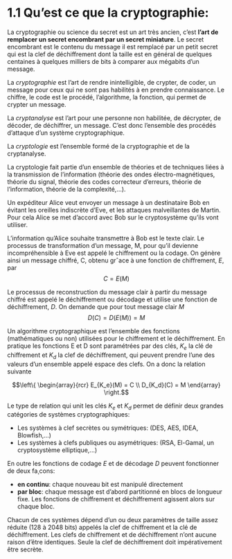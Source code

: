 # 1.1 Qu’est ce que la cryptographie:

La cryptographie ou science du secret est un art très ancien, c’est **l’art de remplacer un secret encombrant par un secret miniature**. Le secret encombrant est le contenu du message il est remplacé par un petit secret qui est la clef de déchiffrement dont la taille est en général de quelques centaines à quelques milliers de bits à comparer aux mégabits d’un message.

La *cryptographie* est l’art de rendre inintelligible, de crypter, de coder, un message pour ceux qui ne sont pas habilités à en prendre connaissance. Le chiffre, le code est le procédé, l’algorithme, la fonction, qui permet de crypter un message.

La *cryptanalyse* est l’art pour une personne non habilitée, de décrypter, de décoder, de déchiffrer, un message. C’est donc l’ensemble des procédés d’attaque d’un système cryptographique.

La *cryptologie* est l’ensemble formé de la cryptographie et de la cryptanalyse.

La cryptologie fait partie d’un ensemble de théories et de techniques liées à la transmission de l’information (théorie des ondes électro-magnétiques, théorie du signal, théorie des codes correcteur d’erreurs, théorie de l’information, théorie de la complexité,...).

Un expéditeur Alice veut envoyer un message à un destinataire Bob en évitant les oreilles indiscrète d’Eve, et les attaques malveillantes de Martin. Pour cela Alice se met d’accord avec Bob sur le cryptosystème qu’ils vont utiliser.

L’information qu’Alice souhaite transmettre à Bob est le texte clair. Le processus de transformation d’un message, M, pour qu’il devienne incompréhensible à Eve est appelé le chiffrement ou la codage. On génère ainsi un message chiffré, C, obtenu grˆace à une fonction de chiffrement, $E$, par 
$$C = E(M)$$

Le processus de reconstruction du message clair à partir du message chiffré est appelé le déchiffrement ou décodage et utilise une fonction de déchiffrement, $D$. On demande que pour tout message clair $M$
$$ D(C) = D(E(M)) = M$$

Un algorithme cryptographique est l’ensemble des fonctions (mathématiques ou non) utilisées pour le chiffrement et le déchiffrement. En pratique les
fonctions E et D sont paramétrées par des clés, $K_e$ la clé de chiffrement et $K_d$ la clef de déchiffrement, qui peuvent prendre l’une des valeurs d’un
ensemble appelé espace des clefs. On a donc la relation suivante

$$\left\{
    \begin{array}{rcr}
        E_{K_e}(M) = C \\
        D_{K_d}(C) = M
    \end{array}
\right.$$

Le type de relation qui unit les clés $K_e$ et $K_d$ permet de définir deux grandes catégories de systèmes cryptographiques:
- Les systèmes à clef secrètes ou symétriques: (DES, AES, IDEA, Blowfish,...)
- Les systèmes à clefs publiques ou asymétriques: (RSA, El-Gamal, un cryptosystème elliptique,...)

En outre les fonctions de codage $E$ et de décodage $D$ peuvent fonctionner de deux fa¸cons:
- **en continu**: chaque nouveau bit est manipulé directement
- **par bloc**: chaque message est d’abord partitionné en blocs de longueur fixe. Les fonctions de chiffrement et déchiffrement agissent alors sur chaque bloc.

Chacun de ces systèmes dépend d’un ou deux paramètres de taille assez réduite (128 à 2048 bits) appelés la clef de chiffrement et la clé de déchiffrement. Les clefs de chiffrement et de déchiffrement n’ont aucune raison d’être identiques. Seule la clef de déchiffrement doit impérativement être secrète.